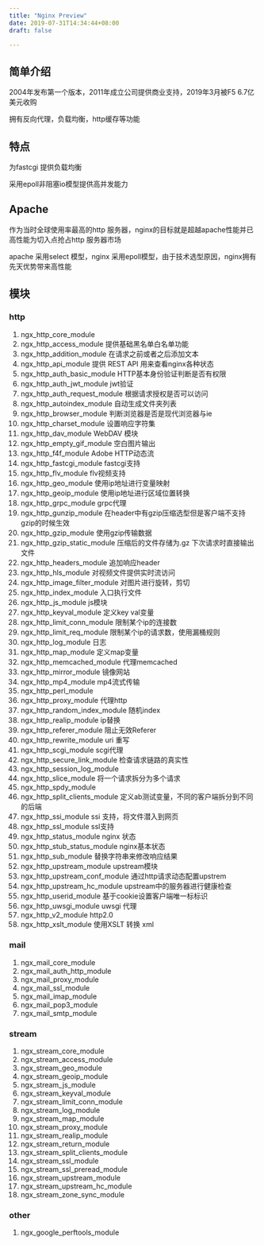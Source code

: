 ```yaml
---
title: "Nginx Preview"
date: 2019-07-31T14:34:44+08:00
draft: false

---
```


## 简单介绍
2004年发布第一个版本，2011年成立公司提供商业支持，2019年3月被F5 6.7亿美元收购

拥有反向代理，负载均衡，http缓存等功能

## 特点
为fastcgi 提供负载均衡

采用epoll非阻塞io模型提供高并发能力

## Apache

作为当时全球使用率最高的http 服务器，nginx的目标就是超越apache性能并已高性能为切入点抢占http 服务器市场

apache 采用select 模型，nginx 采用epoll模型，由于技术选型原因，nginx拥有先天优势带来高性能

## 模块

### http

1. ngx_http_core_module
1. ngx_http_access_module 提供基础黑名单白名单功能
1. ngx_http_addition_module 在请求之前或者之后添加文本
1. ngx_http_api_module 提供 REST API 用来查看nginx各种状态
1. ngx_http_auth_basic_module HTTP基本身份验证判断是否有权限
1. ngx_http_auth_jwt_module jwt验证
1. ngx_http_auth_request_module 根据请求授权是否可以访问
1. ngx_http_autoindex_module 自动生成文件夹列表
1. ngx_http_browser_module 判断浏览器是否是现代浏览器与ie
1. ngx_http_charset_module 设置响应字符集
1. ngx_http_dav_module WebDAV 模块
1. ngx_http_empty_gif_module 空白图片输出
1. ngx_http_f4f_module Adobe HTTP动态流
1. ngx_http_fastcgi_module fastcgi支持
1. ngx_http_flv_module flv视频支持
1. ngx_http_geo_module 使用ip地址进行变量映射
1. ngx_http_geoip_module 使用ip地址进行区域位置转换
1. ngx_http_grpc_module grpc代理
1. ngx_http_gunzip_module 在header中有gzip压缩选型但是客户端不支持gzip的时候生效
1. ngx_http_gzip_module 使用gzip传输数据
1. ngx_http_gzip_static_module 压缩后的文件存储为.gz 下次请求时直接输出文件
1. ngx_http_headers_module 追加响应header
1. ngx_http_hls_module 对视频文件提供实时流访问
1. ngx_http_image_filter_module 对图片进行旋转，剪切
1. ngx_http_index_module 入口执行文件
1. ngx_http_js_module js模块
1. ngx_http_keyval_module 定义key val变量
1. ngx_http_limit_conn_module 限制某个ip的连接数
1. ngx_http_limit_req_module 限制某个ip的请求数，使用漏桶规则
1. ngx_http_log_module 日志
1. ngx_http_map_module 定义map变量
1. ngx_http_memcached_module 代理memcached
1. ngx_http_mirror_module 镜像网站
1. ngx_http_mp4_module mp4流式传输
1. ngx_http_perl_module
1. ngx_http_proxy_module 代理http
1. ngx_http_random_index_module 随机index
1. ngx_http_realip_module  ip替换
1. ngx_http_referer_module 阻止无效Referer
1. ngx_http_rewrite_module uri 重写
1. ngx_http_scgi_module scgi代理
1. ngx_http_secure_link_module 检查请求链路的真实性
1. ngx_http_session_log_module
1. ngx_http_slice_module 将一个请求拆分为多个请求
1. ngx_http_spdy_module
1. ngx_http_split_clients_module 定义ab测试变量，不同的客户端拆分到不同的后端
1. ngx_http_ssi_module ssi 支持，将文件潜入到网页
1. ngx_http_ssl_module ssl支持
1. ngx_http_status_module nginx 状态
1. ngx_http_stub_status_module nginx基本状态
1. ngx_http_sub_module 替换字符串来修改响应结果
1. ngx_http_upstream_module upstream模块
1. ngx_http_upstream_conf_module 通过http请求动态配置upstrem
1. ngx_http_upstream_hc_module upstream中的服务器进行健康检查
1. ngx_http_userid_module 基于cookie设置客户端唯一标标识
1. ngx_http_uwsgi_module uwsgi 代理
1. ngx_http_v2_module http2.0
1. ngx_http_xslt_module 使用XSLT 转换 xml

### mail

1. ngx_mail_core_module
1. ngx_mail_auth_http_module
1. ngx_mail_proxy_module
1. ngx_mail_ssl_module
1. ngx_mail_imap_module
1. ngx_mail_pop3_module
1. ngx_mail_smtp_module

### stream

1. ngx_stream_core_module
1. ngx_stream_access_module
1. ngx_stream_geo_module
1. ngx_stream_geoip_module
1. ngx_stream_js_module
1. ngx_stream_keyval_module
1. ngx_stream_limit_conn_module
1. ngx_stream_log_module
1. ngx_stream_map_module
1. ngx_stream_proxy_module
1. ngx_stream_realip_module
1. ngx_stream_return_module
1. ngx_stream_split_clients_module
1. ngx_stream_ssl_module
1. ngx_stream_ssl_preread_module
1. ngx_stream_upstream_module
1. ngx_stream_upstream_hc_module
1. ngx_stream_zone_sync_module

### other

1. ngx_google_perftools_module
